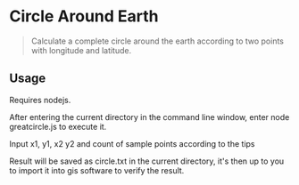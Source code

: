 # Circle Around Earth
> Calculate a complete circle around the earth according to two points with longitude and latitude.

## Usage

Requires nodejs.

After entering the current directory in the command line window, enter node greatcircle.js to execute it.

Input x1, y1, x2 y2 and count of sample points according to the tips

Result will be saved as circle.txt in the current directory, it's then up to you to import it into gis software to verify the result. 